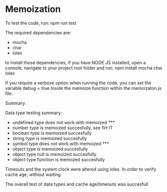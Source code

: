 # Memoization

To test the code, run:
npm run test

The required dependencies are:
+ mocha
+ chai
+ lolex

to install those dependencies, if you have NODE.JS installed, open a console, navigate to your project root folder and run:
npm install mocha chai lolex

If you require a verbose option when running the code, you can set the variable debug = true 
Inside the memoize function within the memoizaton.js file.

Summary:

Data type testing summary:
+ undefined type does not work with memoized   ***
+ number type is memoized succesfully, see firt IT
+ boolean type is memoized succesfully
+ string type is memoized succesfully
+ symbol type does not work with memoized      ***
+ object type is memoized succesfully
+ object type null is memoized succesfully
+ object type function is memozed succesfully

Timeouts and the system clock were altered using lolex.
In order to verify cache age, without waiting.

The overall test of data types and cache age/timeouts was succesfull
